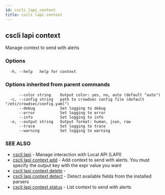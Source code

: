 ```yaml
---
id: cscli_lapi_context
title: cscli lapi context
---
```

## cscli lapi context

Manage context to send with alerts

### Options

```
  -h, --help   help for context
```

### Options inherited from parent commands

```
      --color string    Output color: yes, no, auto (default "auto")
  -c, --config string   path to crowdsec config file (default "/etc/crowdsec/config.yaml")
      --debug           Set logging to debug
      --error           Set logging to error
      --info            Set logging to info
  -o, --output string   Output format: human, json, raw
      --trace           Set logging to trace
      --warning         Set logging to warning
```

### SEE ALSO

* [cscli lapi](/cscli/cscli_lapi.md)	 - Manage interaction with Local API (LAPI)
* [cscli lapi context add](/cscli/cscli_lapi_context_add.md)	 - Add context to send with alerts. You must specify the output key with the expr value you want
* [cscli lapi context delete](/cscli/cscli_lapi_context_delete.md)	 - 
* [cscli lapi context detect](/cscli/cscli_lapi_context_detect.md)	 - Detect available fields from the installed parsers
* [cscli lapi context status](/cscli/cscli_lapi_context_status.md)	 - List context to send with alerts

